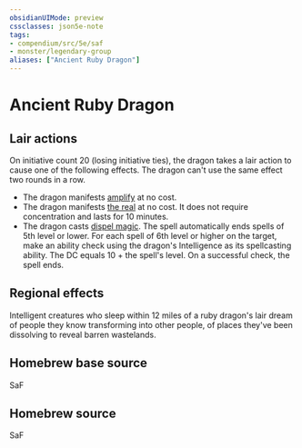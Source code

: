 ```yaml
---
obsidianUIMode: preview
cssclasses: json5e-note
tags:
- compendium/src/5e/saf
- monster/legendary-group
aliases: ["Ancient Ruby Dragon"]
---
```

# Ancient Ruby Dragon

## Lair actions


On initiative count 20 (losing initiative ties), the dragon takes a lair action to cause one of the following effects. The dragon can't use the same effect two rounds in a row.

- The dragon manifests [amplify](compendium/optional-features/amplify-saf.md) at no cost.  
- The dragon manifests [the real](compendium/optional-features/the-real-saf.md) at no cost. It does not require concentration and lasts for 10 minutes.  
- The dragon casts [dispel magic](compendium/spells/dispel-magic.md). The spell automatically ends spells of 5th level or lower. For each spell of 6th level or higher on the target, make an ability check using the dragon's Intelligence as its spellcasting ability. The DC equals 10 + the spell's leveI. On a successful check, the spell ends.  

## Regional effects


Intelligent creatures who sleep within 12 miles of a ruby dragon's lair dream of people they know transforming into other people, of places they've been dissolving to reveal barren wastelands. 

## Homebrew base source


SaF

## Homebrew source


SaF
